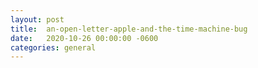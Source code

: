 ```yaml
---
layout:	post
title:	an-open-letter-apple-and-the-time-machine-bug
date:	2020-10-26 00:00:00 -0600
categories:	general
---
```


